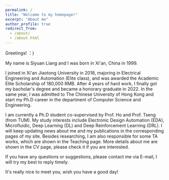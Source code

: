 ```yaml
---
permalink: /
title: "Welcome to my homepage!"
excerpt: "About me"
author_profile: true
redirect_from: 
  - /about/
  - /about.html
---
```


Greetings! ：)

My name is Siyuan Liang and I was born in Xi'an, China in 1999.

I joined in Xi'an Jiaotong University in 2018, majoring in Electrical Engineering and Automation (Elite class), and was awarded the Academic Elite Scholarship of 180,000 RMB. After 4 years of hard work, I finally got my bacholar's degree and became a honorary graduate in 2022. In the same year, I was admitted to The Chinese University of Hong Kong and start my Ph.D career in the department of Computer Science and Engineering.

I am currently a Ph.D student co-supervised by Prof. Ho and Prof. Tseng (from TUM). My study interests include Electronic Design Automation (EDA), Microfluidic, Deep Learning (DL) and Deep Reinforcement Learning (DRL). I will keep updating news about me and my publications in the corresponding pages of my site. Besides researching, I am also responsible for some TA works, which are shown in the Teaching page. More details about me are shown in the CV page, please check it if you are interested.

If you have any questions or suggestions, please contact me via E-mail, I will try my best to reply timely.

It's really nice to meet you, wish you have a good day!
